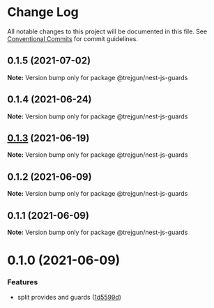 # Change Log

All notable changes to this project will be documented in this file.
See [Conventional Commits](https://conventionalcommits.org) for commit guidelines.

## 0.1.5 (2021-07-02)

**Note:** Version bump only for package @trejgun/nest-js-guards





## 0.1.4 (2021-06-24)

**Note:** Version bump only for package @trejgun/nest-js-guards





## [0.1.3](https://github.com/trejgun/common-packages/compare/@trejgun/nest-js-guards@0.1.2...@trejgun/nest-js-guards@0.1.3) (2021-06-19)

**Note:** Version bump only for package @trejgun/nest-js-guards





## 0.1.2 (2021-06-09)

**Note:** Version bump only for package @trejgun/nest-js-guards





## 0.1.1 (2021-06-09)

**Note:** Version bump only for package @trejgun/nest-js-guards





# 0.1.0 (2021-06-09)


### Features

* split provides and guards ([1d5599d](https://github.com/trejgun/common-packages/commit/1d5599dfd2239256b6169db381f03de2931d1256))
